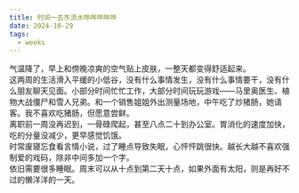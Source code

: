 ```yaml
---
title: 时间一去东流水哗哗哗哗哗
date: 2024-10-29
tags:
  - weeks
---
```

气温降了，早上和傍晚凉爽的空气贴上皮肤，一整天都变得舒适起来。
<br>
这两周的生活滑入平缓的小低谷，没有什么事情发生，没有什么事情要干，没有什么朋友聊天见面。小部分时间忙忙工作，大部分时间玩玩游戏——马里奥医生、植物大战僵尸和雪人兄弟。和一个销售姐姐外出测量场地，中午吃了炒猪肠，她请客。我不喜欢吃猪肠，但愿意尝鲜。
<br>
离职前一周没再迟到，一骨碌爬起，甚至八点二十到办公室。胃消化的速度加快，吃的分量没减少，更早感觉饥饿。
<br>
时常废寝忘食看言情小说，过了睡点导致失眠，心怦怦跳很快。越长大越不喜欢强制爱的戏码，除非中间多加一个字。
<br>
依旧需要很多睡眠。周末可以从十点到第二天十点，如果外面有太阳，则是再好不过的懒洋洋的一天。